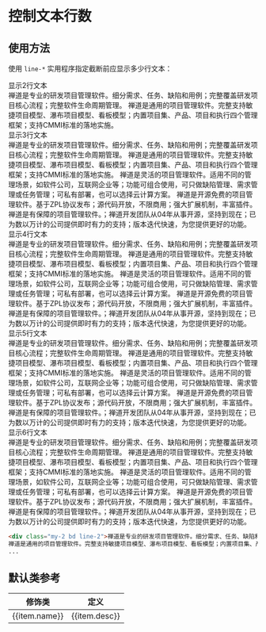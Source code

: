 # 控制文本行数

## 使用方法

使用 `line-*` 实用程序指定截断前应显示多少行文本：

<Example>
  <span class="font-bold">显示2行文本</span>
  <div class="my-2 bd line-2">禅道是专业的研发项目管理软件。细分需求、任务、缺陷和用例；完整覆盖研发项目核心流程；完整软件生命周期管理。
  禅道是通用的项目管理软件。完整支持敏捷项目模型、瀑布项目模型、看板模型；内置项目集、产品、项目和执行四个管理框架；支持CMMI标准的落地实施。</div>
  <span class="font-bold">显示3行文本</span>
  <div class="my-2 bd line-3">禅道是专业的研发项目管理软件。细分需求、任务、缺陷和用例；完整覆盖研发项目核心流程；完整软件生命周期管理。
  禅道是通用的项目管理软件。完整支持敏捷项目模型、瀑布项目模型、看板模型；内置项目集、产品、项目和执行四个管理框架；支持CMMI标准的落地实施。
  禅道是灵活的项目管理软件。适用不同的管理场景，如软件公司，互联网企业等；功能可组合使用，可只做缺陷管理、需求管理或任务管理；可私有部署，也可以选择云计算方案。
  禅道是开源免费的项目管理软件。基于ZPL协议发布；源代码开放，不限商用；强大扩展机制，丰富插件。
  禅道是有保障的项目管理软件。；禅道开发团队从04年从事开源，坚持到现在；已为数以万计的公司提供即时有力的支持；版本迭代快速，为您提供更好的功能。</div>
  <span class="font-bold">显示4行文本</span>
  <div class="my-2 bd line-4">禅道是专业的研发项目管理软件。细分需求、任务、缺陷和用例；完整覆盖研发项目核心流程；完整软件生命周期管理。
  禅道是通用的项目管理软件。完整支持敏捷项目模型、瀑布项目模型、看板模型；内置项目集、产品、项目和执行四个管理框架；支持CMMI标准的落地实施。
  禅道是灵活的项目管理软件。适用不同的管理场景，如软件公司，互联网企业等；功能可组合使用，可只做缺陷管理、需求管理或任务管理；可私有部署，也可以选择云计算方案。
  禅道是开源免费的项目管理软件。基于ZPL协议发布；源代码开放，不限商用；强大扩展机制，丰富插件。
  禅道是有保障的项目管理软件。；禅道开发团队从04年从事开源，坚持到现在；已为数以万计的公司提供即时有力的支持；版本迭代快速，为您提供更好的功能。</div>
  <span class="font-bold">显示5行文本</span>
  <div class="my-2 bd line-5">禅道是专业的研发项目管理软件。细分需求、任务、缺陷和用例；完整覆盖研发项目核心流程；完整软件生命周期管理。
  禅道是通用的项目管理软件。完整支持敏捷项目模型、瀑布项目模型、看板模型；内置项目集、产品、项目和执行四个管理框架；支持CMMI标准的落地实施。
  禅道是灵活的项目管理软件。适用不同的管理场景，如软件公司，互联网企业等；功能可组合使用，可只做缺陷管理、需求管理或任务管理；可私有部署，也可以选择云计算方案。
  禅道是开源免费的项目管理软件。基于ZPL协议发布；源代码开放，不限商用；强大扩展机制，丰富插件。
  禅道是有保障的项目管理软件。；禅道开发团队从04年从事开源，坚持到现在；已为数以万计的公司提供即时有力的支持；版本迭代快速，为您提供更好的功能。</div>
  <span class="font-bold">显示6行文本</span>
  <div class="my-2 bd line-6">禅道是专业的研发项目管理软件。细分需求、任务、缺陷和用例；完整覆盖研发项目核心流程；完整软件生命周期管理。
  禅道是通用的项目管理软件。完整支持敏捷项目模型、瀑布项目模型、看板模型；内置项目集、产品、项目和执行四个管理框架；支持CMMI标准的落地实施。
  禅道是灵活的项目管理软件。适用不同的管理场景，如软件公司，互联网企业等；功能可组合使用，可只做缺陷管理、需求管理或任务管理；可私有部署，也可以选择云计算方案。
  禅道是开源免费的项目管理软件。基于ZPL协议发布；源代码开放，不限商用；强大扩展机制，丰富插件。
  禅道是有保障的项目管理软件。；禅道开发团队从04年从事开源，坚持到现在；已为数以万计的公司提供即时有力的支持；版本迭代快速，为您提供更好的功能。</div>
</Example>

```html
<div class="my-2 bd line-2">禅道是专业的研发项目管理软件。细分需求、任务、缺陷和用例；完整覆盖研发项目核心流程；完整软件生命周期管理。
禅道是通用的项目管理软件。完整支持敏捷项目模型、瀑布项目模型、看板模型；内置项目集、产品、项目和执行四个管理框架；支持CMMI标准的落地实施。</div>
...
```

## 默认类参考

<Example>
  <table class="table">
    <thead>
      <tr>
        <th>修饰类</th>
        <th>定义</th>
      </tr>
    </thead>
    <tbody>
      <tr v-for="item in lineClampJson">
        <td>{{item.name}}</td>
        <td>{{item.desc}}</td>
      </tr>
    </tbody>
   </table>
</Example>

<script setup>
  const lineClampJson = [
    {name: 'line-2', desc: 'overflow: hidden; display: -webkit-box; -webkit-box-orient: vertical; -webkit-line-clamp: 2;'},
    {name: 'line-3', desc: 'overflow: hidden; display: -webkit-box; -webkit-box-orient: vertical; -webkit-line-clamp: 3;'},
    {name: 'line-4', desc: 'overflow: hidden; display: -webkit-box; -webkit-box-orient: vertical; -webkit-line-clamp: 4;'},
    {name: 'line-5', desc: 'overflow: hidden; display: -webkit-box; -webkit-box-orient: vertical; -webkit-line-clamp: 5;'},
    {name: 'line-6', desc: 'overflow: hidden; display: -webkit-box; -webkit-box-orient: vertical; -webkit-line-clamp: 6;'},
  ]
</script>